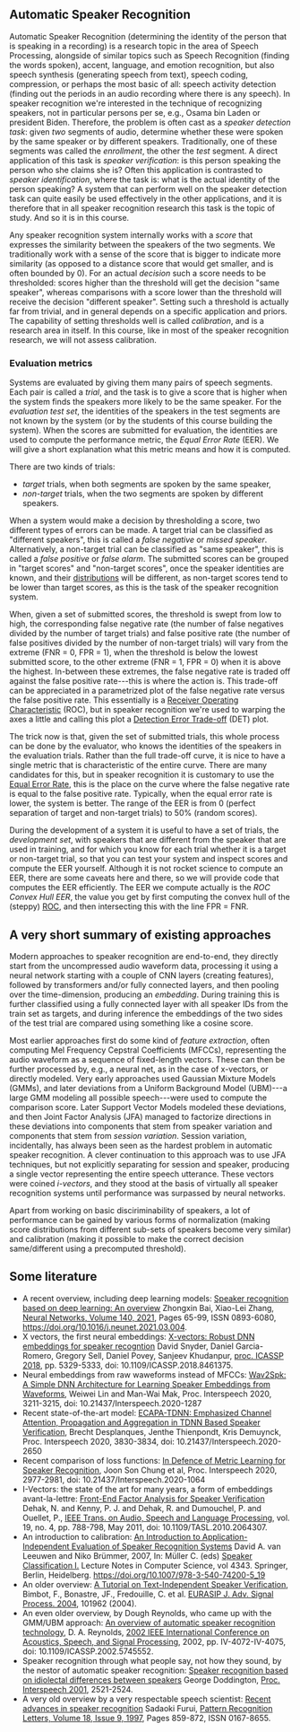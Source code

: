 ## Automatic Speaker Recognition

Automatic Speaker Recognition (determining the identity of the person that is speaking in a recording) is a research topic in the area of Speech Processing, alongside of similar topics such as Speech Recognition (finding the words spoken), accent, language, and emotion recognition, but also speech synthesis (generating speech from text), speech coding, compression, or perhaps the most basic of all: speech activity detection (finding out the periods in an audio recording where there is any speech).  In speaker recognition we're interested in the technique of recognizing speakers, not in particular persons per se, e.g., Osama bin Laden or president Biden.  Therefore, the problem is often cast as a _speaker detection task_: given _two_ segments of audio, determine whether these were spoken by the same speaker or by different speakers.  Traditionally, one of these segments was called the _enrollment_, the other the _test_ segment.  A direct application of this task is _speaker verification_: is this person speaking the person who she claims she is?  Often this application is contrasted to _speaker identification_, where the task is: what is the actual identity of the person speaking?  A system that can perform well on the speaker detection task can quite easily be used effectively in the other applications, and it is therefore that in all speaker recognition research this task is the topic of study.  And so it is in this course. 

Any speaker recognition system internally works with a _score_ that expresses the similarity between the speakers of the two segments.  We traditionally work with a sense of the score that is bigger to indicate more similarity (as opposed to a distance score that would get smaller, and is often bounded by 0).  For an actual _decision_ such a score needs to be thresholded: scores higher than the threshold will get the decision "same speaker", whereas comparisons with a score lower than the threshold will receive the decision "different speaker".  Setting such a threshold is actually far from trivial, and in general depends on a specific application and priors.  The capability of setting thresholds well is called _calibration_, and is a research area in itself.  In this course, like in most of the speaker recognition research, we will not assess calibration. 

### Evaluation metrics

Systems are evaluated by giving them many pairs of speech segments.  Each pair is called a _trial_, and the task is to give a score that is higher when the system finds the speakers more likely to be the same speaker.  For the _evaluation test set_, the identities of the speakers in the test segments are not known by the system (or by the students of this course building the system).  When the scores are submitted for evaluation, the identities are used to compute the performance metric, the _Equal Error Rate_ (EER).  We will give a short explanation what this metric means and how it is computed. 

There are two kinds of trials:

 - _target_ trials, when both segments are spoken by the same speaker, 
 - _non-target_ trials, when the two segments are spoken by different speakers. 

When a system would make a decision by thresholding a score, two different types of errors can be made.  A target trial can be classified as "different speakers", this is called a _false negative_ or _missed speaker_.  Alternatively, a non-target trial can be classified as "same speaker", this is called a _false positive_ or _false alarm_.  The submitted scores can be grouped in "target scores" and "non-target scores", once the speaker identities are known, and their [distributions](./images/2distributions.pdf) will be different, as non-target scores tend to be lower than target scores, as this is the task of the speaker recognition system.

When, given a set of submitted scores, the threshold is swept from low to high, the corresponding false negative rate (the number of false negatives divided by the number of target trials) and false positive rate (the number of false positives divided by the number of non-target trials) will vary from the extreme (FNR = 0, FPR = 1), when the threshold is below the lowest submitted score, to the other extreme (FNR = 1, FPR = 0) when it is above the highest.  In-between these extremes, the false negative rate is traded off against the false positive rate---this is where the action is.  This trade-off can be appreciated in a parametrized plot of the false negative rate versus the false positive rate.  This essentially is a [Receiver Operating Characteristic](./images/eer-roc.pdf) (ROC), but in speaker recognition we're used to warping the axes a little and calling this plot a [Detection Error Trade-off](./images/lineup-dets.pdf) (DET) plot. 

The trick now is that, given the set of submitted trials, this whole process can be done by the evaluator, who knows the identities of the speakers in the evaluation trials.  Rather than the full trade-off curve, it is nice to have a single metric that is characteristic of the entire curve.  There are many candidates for this, but in speaker recognition it is customary to use the [Equal Error Rate](images/eer-roc.pdf), this is the place on the curve where the false negative rate is equal to the false positive rate.  Typically, when the equal error rate is lower, the system is better.  The range of the EER is from 0 (perfect separation of target and non-target trials) to 50% (random scores). 

During the development of a system it is useful to have a set of trials, the _development set_, with speakers that are different from the speaker that are used in training, and for which you know for each trial whether it is a target or non-target trial, so that you can test your system and inspect scores and compute the EER yourself.  Although it is not rocket science to compute an EER, there are some caveats here and there, so we will provide code that computes the EER efficiently.  The EER we compute actually is the _ROC Convex Hull EER_, the value you get by first computing the convex hull of the (steppy) [ROC](./images/eer-roc.pdf), and then intersecting this with the line FPR = FNR.  

## A very short summary of existing approaches

Modern approaches to speaker recognition are end-to-end, they directly start from the uncompressed audio waveform data, processing it using a neural network starting with a couple of CNN layers (creating features), followed by transformers and/or fully connected layers, and then pooling over the time-dimension, producing an _embedding_.  During training this is further classified using a fully connected layer with all speaker IDs from the train set as targets, and during inference the embeddings of the two sides of the test trial are compared using something like a cosine score.  

Most earlier approaches first do some kind of _feature extraction_, often computing Mel Frequency Cepstral Coefficients (MFCCs), representing the audio waveform as a sequence of fixed-length vectors.  These can then be further processed by, e.g., a neural net, as in the case of x-vectors, or directly modeled.  Very early approaches used Gaussian Mixture Models (GMMs), and later deviations from a Uniform Background Model (UBM)---a large GMM modeling all possible speech---were used to compute the comparison score.  Later Support Vector Models modeled these deviations, and then Joint Factor Analysis (JFA) managed to factorize directions in these deviations into components that stem from speaker variation and components that stem from _session variation_.  Session variation, incidentally, has always been seen as the hardest problem in automatic speaker recognition.  A clever continuation to this approach was to use JFA techniques, but not explicitly separating for session and speaker, producing a single vector representing the entire speech utterance.  These vectors were coined _i-vectors_, and they stood at the basis of virtually all speaker recognition systems until performance was surpassed by neural networks. 

Apart from working on basic disciriminability of speakers, a lot of performance can be gained by various forms of normalization (making score distributions from different sub-sets of speakers become very similar) and calibration (making it possible to make the correct decision same/different using a precomputed threshold).  

## Some literature

 - A recent overview, including deep learning models: [Speaker recognition based on deep learning: An overview](./papers/bai-overview.pdf) Zhongxin Bai, Xiao-Lei Zhang, [Neural Networks, Volume 140, 2021](https://www.sciencedirect.com/science/article/pii/S0893608021000848), Pages 65-99, ISSN 0893-6080, https://doi.org/10.1016/j.neunet.2021.03.004. 
 - X vectors, the first neural embeddings: [X-vectors: Robust DNN embeddings for speaker recogntion](./papers/xvectors.pdf) David Snyder, Daniel Garcia-Romero, Gregory Sell, Daniel Povey, Sanjeev Khudanpur, [proc. ICASSP 2018](https://ieeexplore.ieee.org/document/8461375), pp. 5329-5333, doi: 10.1109/ICASSP.2018.8461375. 
 - Neural embeddings from raw waweforms instead of MFCCs: [Wav2Spk: A Simple DNN Architecture for Learning Speaker Embeddings from Waveforms](./papers/wav2spk.pdf), Weiwei Lin and Man-Wai Mak, Proc. Interspeech 2020, 3211-3215, doi: 10.21437/Interspeech.2020-1287
 - Recent state-of-the-art model: [ECAPA-TDNN: Emphasized Channel Attention, Propagation and Aggregation in TDNN Based Speaker Verification](./papers/ecapa_tdnn.pdf), Brecht Desplanques, Jenthe Thienpondt, Kris Demuynck, Proc. Interspeech 2020, 3830-3834, doi: 10.21437/Interspeech.2020-2650
 - Recent comparison of loss functions: [In Defence of Metric Learning for Speaker Recognition](./papers/metric_learning.pdf), Joon Son Chung et al, Proc. Interspeech 2020, 2977-2981, doi: 10.21437/Interspeech.2020-1064
 - I-Vectors: the state of the art for many years, a form of embeddings avant-la-lettre: [Front-End Factor Analysis for Speaker Verification](./papers/najim-ivector-taslp-2009.pdf) Dehak, N. and Kenny, P. J. and Dehak, R. and Dumouchel, P. and Ouellet, P., [IEEE Trans. on Audio, Speech and Language Processing](http://ieeexplore.ieee.org/document/5545402), vol. 19, no. 4, pp. 788-798, May 2011, doi: 10.1109/TASL.2010.2064307.
 - An introduction to calibration: [An Introduction to Application-Independent Evaluation of Speaker Recognition Systems](./papers/appindepeval-lnai-2007.pdf) David A. van Leeuwen and Niko Brümmer, 2007, In: Müller C. (eds) [Speaker Classification I.](https://link.springer.com/chapter/10.1007%2F978-3-540-74200-5_19) Lecture Notes in Computer Science, vol 4343. Springer, Berlin, Heidelberg. https://doi.org/10.1007/978-3-540-74200-5_19
 - An older overview: [A Tutorial on Text-Independent Speaker Verification](./papers/bimbot-overview.pdf), Bimbot, F., Bonastre, JF., Fredouille, C. et al. [EURASIP J. Adv. Signal Process. 2004](https://asp-eurasipjournals.springeropen.com/articles/10.1155/S1110865704310024), 101962 (2004).
 - An even older overview, by Dough Reynolds, who came up with the GMM/UBM approach: [An overview of automatic speaker recognition technology](./papers/reynolds-overview.pdf), D. A. Reynolds, [2002 IEEE International Conference on Acoustics, Speech, and Signal Processing](https://ieeexplore.ieee.org/document/5745552), 2002, pp. IV-4072-IV-4075, doi: 10.1109/ICASSP.2002.5745552.
 - Speaker recognition through what people say, not how they sound, by the nestor of automatic speaker recognition: [Speaker recognition based on idiolectal differences between speakers](./papers/doddington-idiolect-interspeech2001.pdf) George Doddington, [Proc. Interspeech 2001](https://www.isca-speech.org/archive/eurospeech_2001/doddington01_eurospeech.html), 2521-2524. 
 - A very old overview by a very respectable speech scientist: [Recent advances in speaker recognition](./papers/furui-overview.pdf) Sadaoki Furui, [Pattern Recognition Letters, Volume 18, Issue 9, 1997](https://www.sciencedirect.com/science/article/abs/pii/S0167865597000731), Pages 859-872, ISSN 0167-8655.